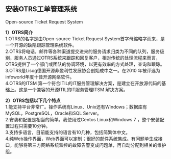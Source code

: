   
## 安装OTRS工单管理系统  
Open-source Ticket Request System

**1）OTRS简介**  
1.OTRS的名字是由Open-source Ticket Request System首字母縮略字而来，是一个开源的缺陷跟踪管理系统软件。  
2.OTRS将电话，邮件等各种渠道提交进来的服务请求归类为不同的队列，服务级别，服务人员通过OTRS系统来跟踪和回复客户，相对传统的处理流程来而言，OTRS提供了一个部门或团队的协调环境，以更有效率的方式处理，查询和跟踪。  
3.OTRS是Lisog德国开源非盈利性发展协会创始成中之一。在2010 年被评选为infoworld年度十佳开源网络软件。  
4.OTRS的ITSM 第一个符合ITIL的IT服务管理解决方案，是建立在开放源代码的基础上。这是一个兼容的开源ITIL的IT服务管理ITSM 解决方案。  
  
  
**2）OTRS包括以下几个特点**  
1.能支持平台非常广。操作系统有Linux、Unix还有Windows；数据库有MySQL，PostgreSQL，Oracle和SQL Server。    
2.安装和配置是相当的简单。我使用过Centos Linux和Windows 7 ，整个安装配置过程只需要10分钟。  
3.支持多语言，目前能支持的语言有10几种，包括简繁体中文。  
4.纯Web操作界面，Web界面可以定制；很好的邮件系统集成。有问题单生成接口，能够将第三方网络系统监控的故障告警变成问题单，再自动分配到相关的维护组。  
